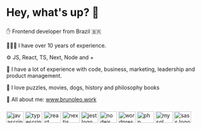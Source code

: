 # Hey, what's up? 🤘

###

✋ Frontend developer from Brazil 🇧🇷

🧑🏻‍💻 I have over 10 years of experience.

⚙️ JS, React, TS, Next, Node and +

🧠 I have a lot of experience with code, business, marketing, leadership and product management.

🎨 I love puzzles, movies, dogs, history and philosophy books

🔗 All about me: www.brunoleo.work

###

<div align="left">
  <img src="https://cdn.jsdelivr.net/gh/devicons/devicon/icons/javascript/javascript-original.svg" height="30" width="45" alt="javascript logo"  />
  <img src="https://cdn.jsdelivr.net/gh/devicons/devicon/icons/typescript/typescript-original.svg" height="30" width="45" alt="typescript logo"  />
  <img src="https://cdn.jsdelivr.net/gh/devicons/devicon/icons/react/react-original.svg" height="30" width="45" alt="react logo"  />
  <img src="https://cdn.jsdelivr.net/gh/devicons/devicon/icons/nextjs/nextjs-original.svg" height="30" width="45" alt="nextjs logo"  />
  <img src="https://cdn.jsdelivr.net/gh/devicons/devicon/icons/jest/jest-plain.svg" height="30" width="45" alt="jest logo"  />
  <img src="https://cdn.jsdelivr.net/gh/devicons/devicon/icons/nodejs/nodejs-original.svg" height="30" width="45" alt="nodejs logo"  />
  <img src="https://cdn.jsdelivr.net/gh/devicons/devicon/icons/wordpress/wordpress-original.svg" height="30" width="45" alt="wordpress logo"  />
  <img src="https://cdn.jsdelivr.net/gh/devicons/devicon/icons/php/php-original.svg" height="30" width="45" alt="php logo"  />
  <img src="https://cdn.jsdelivr.net/gh/devicons/devicon/icons/mysql/mysql-original.svg" height="30" width="45" alt="mysql logo"  />
  <img src="https://cdn.jsdelivr.net/gh/devicons/devicon/icons/sass/sass-original.svg" height="30" width="45" alt="sass logo"  />
</div>

###
